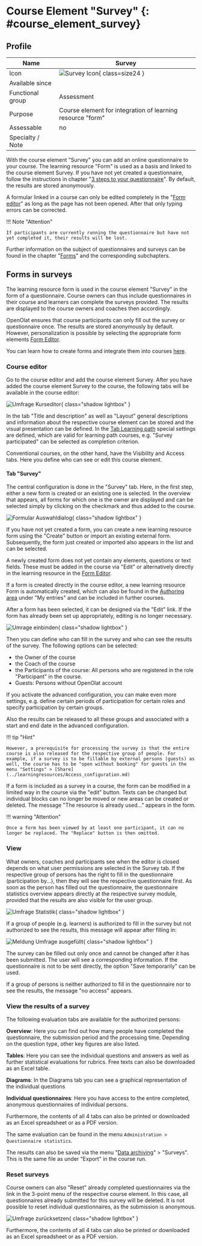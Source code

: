 # Course Element "Survey" {: #course_element_survey}

## Profile

Name | Survey
---------|----------
Icon | ![Survey Icon](assets/formular_434343_64.png){ class=size24 }
Available since | 
Functional group | Assessment
Purpose | Course element for integration of learning resource "form"
Assessable | no
Specialty / Note | 



With the course element "Survey" you can add an online questionnaire to your course. The learning resource "Form" is used as a basis and linked to the course element Survey. If you have not yet created a questionnaire, follow the instructions in chapter "[3 steps to your questionnaire](../forms/Three_Steps_to_your_Form.md)". By default, the results are stored anonymously. 

A formular linked in a course can only be edited completely in the "[Form editor](../learningresources/Form_editor_Questionnaire_editor.md)" as long as the page has not been opened. After that only typing errors can be corrected.

!!! Note "Attention"

    If participants are currently running the questionnaire but have not yet completed it, their results will be lost.

Further information on the subject of questionnaires and surveys can be found in the chapter "[Forms](../learningresources/Form.md)" and the corresponding subchapters.

## Forms in surveys

The learning resource form is used in the course element "Survey" in the form of a questionnaire. Course owners can thus include questionnaires in their course and learners can complete the surveys provided. The results are displayed to the course owners and coaches then accordingly.

OpenOlat ensures that course participants can only fill out the survey or questionnaire once. The results are stored anonymously by default. However, personalization is possible by selecting the appropriate form elements [Form Editor](../learningresources/Form_editor_Questionnaire_editor.md).

You can learn how to create forms and integrate them into courses [here](../forms/Three_Steps_to_your_Form.md).

### Course editor

Go to the course editor and add the course element Survey. After you have added the course element Survey to the course, the following tabs will be available in the course editor:

![Umfrage Kurseditor](assets/Umfrage_Kurseditor.png){ class="shadow lightbox" }

In the tab "Title and description" as well as "Layout" general descriptions and information about the respective course element can be stored and the visual presentation can be defined. In the [Tab Learning path](../learningresources/Learning_path_course_Course_editor.md) special settings are defined, which are valid for learning path courses, e.g. "Survey participated" can be selected as completion criterion.

Conventional courses, on the other hand, have the Visibility and Access tabs. Here you define who can see or edit this course element.

#### Tab "Survey"

The central configuration is done in the "Survey" tab. Here, in the first step, either a new form is created or an existing one is selected. In the overview that appears, all forms for which one is the owner are displayed and can be selected simply by clicking on the checkmark and thus added to the course.

![Formular Auswahldialog](assets/Formular_auswahlmenue1.jpg){ class="shadow lightbox" }

If you have not yet created a form, you can create a new learning resource form using the "Create" button or import an existing external form. Subsequently, the form just created or imported also appears in the list and can be selected.

A newly created form does not yet contain any elements, questions or text fields. These must be added in the course via "Edit" or alternatively directly in the learning resource in the [Form Editor](../learningresources/Form_editor_Questionnaire_editor.md).

If a form is created directly in the course editor, a new learning resource Form is automatically created, which can also be found in the [Authoring area](../area_modules/Authoring.md) under "My entries" and can be included in further courses.

After a form has been selected, it can be designed via the "Edit" link. If the form has already been set up appropriately, editing is no longer necessary.

![Umrage einbinden](assets/Umfrage_Tab.png){ class="shadow lightbox" }

Then you can define who can fill in the survey and who can see the results of the survey. The following options can be selected:

* the Owner of the course
* the Coach of the course
* the Participants of the course: All persons who are registered in the role "Participant" in the course.
* Guests: Persons without OpenOlat account

If you activate the advanced configuration, you can make even more settings, e.g. define certain periods of participation for certain roles and specify participation by certain groups.

Also the results can be released to all these groups and associated with a start and end date in the advanced configuration.

!!! tip "Hint"

    However, a prerequisite for processing the survey is that the entire course is also released for the respective group of people. For example, if a survey is to be fillable by external persons (guests) as well, the course has to be "open without booking" for guests in the menu "Settings" > [Share](../learningresources/Access_configuration.md)

If a form is included as a survey in a course, the form can be modified in a limited way in the course via the "edit" button. Texts can be changed but individual blocks can no longer be moved or new areas can be created or deleted. The message "The resource is already used..." appears in the form.

!!! warning "Attention"

    Once a form has been viewed by at least one participant, it can no longer be replaced. The "Replace" button is then omitted.

### View

What owners, coaches and participants see when the editor is closed depends on what user permissions are selected in the Survey tab. If the respective group of persons has the right to fill in the questionnaire (participation by...), then they will see the respective questionnaire first. As soon as the person has filled out the questionnaire, the questionnaire statistics overview appears directly at the respective survey module, provided that the results are also visible for the user group.

![Umfrage Statistik](assets/Umfrage_Kurs.jpg){ class="shadow lightbox" }

If a group of people (e.g. learners) is authorized to fill in the survey but not authorized to see the results, this message will appear after filling in:

![Meldung Umfrage ausgefüllt](assets/Umfrage_ausgefuellt.jpg){ class="shadow lightbox" }

The survey can be filled out only once and cannot be changed after it has been submitted. The user will see a corresponding information. If the questionnaire is not to be sent directly, the option "Save temporarily" can be used.

If a group of persons is neither authorized to fill in the questionnaire nor to see the results, the message "no access" appears.

### View the results of a survey

The following evaluation tabs are available for the authorized persons:

**Overview**: Here you can find out how many people have completed the questionnaire, the submission period and the processing time. Depending on the question type, other key figures are also listed.

**Tables**: Here you can see the individual questions and answers as well as further statistical evaluations for rubrics. Free texts can also be downloaded as an Excel table.

**Diagrams**: In the Diagrams tab you can see a graphical representation of the individual questions

**Individual questionnaires**: Here you have access to the entire completed, anonymous questionnaires of individual persons.

Furthermore, the contents of all 4 tabs can also be printed or downloaded as an Excel spreadsheet or as a PDF version.

The same evaluation can be found in the menu `Administration > Questionnaire statistics`.

The results can also be saved via the menu "[Data archiving](../learningresources/Using_Course_Tools.en.md)" > "Surveys". This is the same file as under "Export" in the course run.

### Reset surveys

Course owners can also "Reset" already completed questionnaires via the link in the 3-point menu of the respective course element. In this case, all questionnaires already submitted for this survey will be deleted. It is not possible to reset individual questionnaires, as the submission is anonymous.

![Umfrage zurücksetzen](assets/Umfrage_zuruecksetzen.jpg){ class="shadow lightbox" }

Furthermore, the contents of all 4 tabs can also be printed or downloaded as an Excel spreadsheet or as a PDF version.
